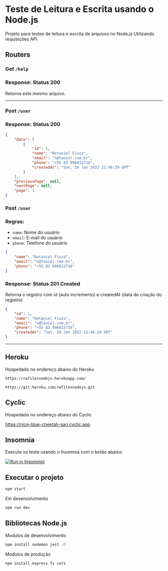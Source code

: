 # Teste de Leitura e Escrita  usando o Node.js
Projeto para testes de leitura e escrita de arquivos no Node.js
Utilizando requisições API 

## Routers
### Get `/help`

### Response: Status 200

Retorna este mesmo arquivo.

---
### Post `/user`

### Response: Status 200

```json
{
	"data": [
		{
			"id": 1,
			"name": "Nataniel Fiuza",
			"email": "n@taniel.com.br",
			"phone": "+55 83 996812716",
			"createdAt": "Sat, 29 Jan 2022 21:46:29 GMT"
		}		
	],
	"previousPage": null,
	"nextPage": null,
	"page": 1
}
```
### Post `/user`

### Regras:
- `name`: Nome do usuário
- `email`: E-mail do usuário
- `phone`: Telefone do usuário
  
```json
{
	"name": "Nataniel Fiuza",
	"email": "n@taniel.com.br",
	"phone": "+55 83 996812716"
}

```
### Response: Status 201 Created

Retorna o registro com id (auto incremento) e createdAt (data de criação do registro)

```json
{
	"id": 1,
	"name": "Nataniel Fiuza",
	"email": "n@taniel.com.br",
	"phone": "+55 83 996812716",
	"createdAt": "Sat, 29 Jan 2022 21:46:29 GMT"
}
```
---
## Heroku 

Hospedado no endereço abaixo do Heroku

`https://rwfilesnodejs.herokuapp.com/`

`https://git.heroku.com/rwfilesnodejs.git`

## Cyclic

Hospedado no endereço abaixo do Cyclic

https://nice-blue-cheetah-sari.cyclic.app


## Insomnia

Execute os teste usando o Insomnia com o botão abaixo:

[![Run in Insomnia}](https://insomnia.rest/images/run.svg)](https://insomnia.rest/run/?label=ReadWrite%20File%20API&uri=https%3A%2F%2Fraw.githubusercontent.com%2Fnatanfiuza%2FNodeJs-readwrite-files%2Fmaster%2FInsomnia.json)

## Executar o projeto

```bash
npm start
```

Em desenvolvimento

```bash
npm run dev
```

## Bibliotecas Node.js

Modulos de desenvolvimento

```bash
npm install nodemon jest -D
```
Modulos de produção

```bash
npm install express fs cors
```



